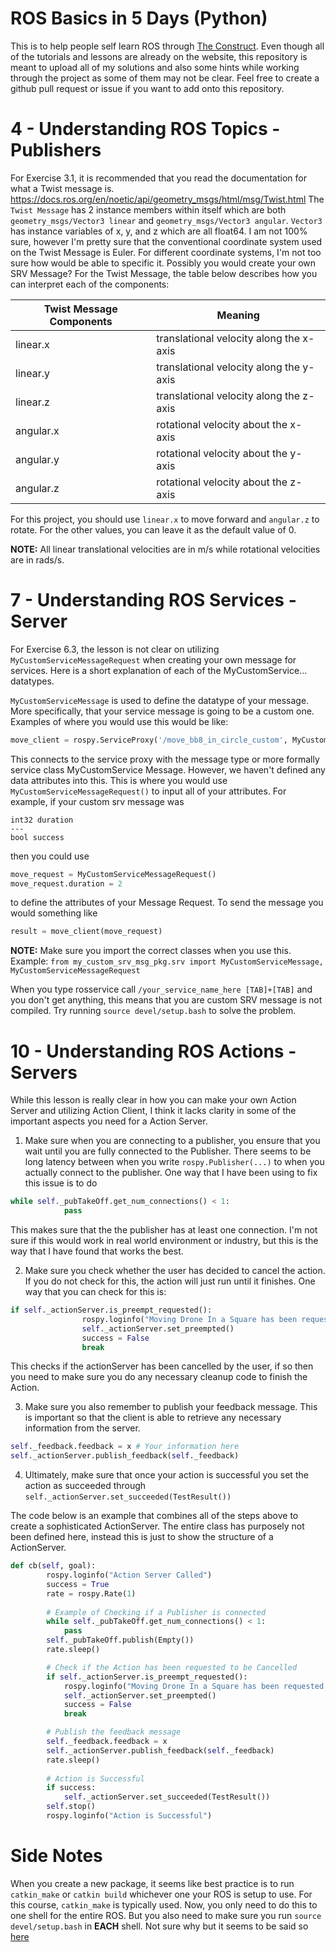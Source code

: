 # ROS Basics in 5 Days (Python)
This is to help people self learn ROS through [The Construct](https://www.theconstruct.ai/). Even though all of the tutorials and lessons are already on the website, this repository is meant to upload all of my solutions and also some hints while working through the project as some of them may not be clear. Feel free to create a github pull request or issue if you want to add onto this repository.

# 4 - Understanding ROS Topics - Publishers
For Exercise 3.1, it is recommended that you read the documentation for what a Twist message is. https://docs.ros.org/en/noetic/api/geometry_msgs/html/msg/Twist.html The `Twist Message` has 2 instance members within itself which are both `geometry_msgs/Vector3 linear` and `geometry_msgs/Vector3 angular`. `Vector3` has instance variables of x, y, and z which are all float64. I am not 100% sure, however I'm pretty sure that the conventional coordinate system used on the Twist Message is Euler. For different coordinate systems, I'm not too sure how would be able to specific it. Possibly you would create your own SRV Message? For the Twist Message, the table below describes how you can interpret each of the components:

| Twist Message Components   | Meaning |
| -------- | ------- |
| linear.x  |  translational velocity along the x-axis    |
| linear.y | translational velocity along the y-axis     |
| linear.z | translational velocity along the z-axis     |
| angular.x    |  rotational velocity about the x-axis    |
| angular.y    | rotational velocity about the y-axis    |
| angular.z    | rotational velocity about the z-axis    |

For this project, you should use `linear.x` to move forward and `angular.z` to rotate. For the other values, you can leave it as the default value of 0.

**NOTE:** All linear translational velocities are in m/s while rotational velocities are in rads/s.

# 7 - Understanding ROS Services - Server
For Exercise 6.3, the lesson is not clear on utilizing `MyCustomServiceMessageRequest` when creating your own message for services. Here is a short explanation of each of the MyCustomService... datatypes.

`MyCustomServiceMessage` is used to define the datatype of your message. More specifically, that your service message is going to be a custom one. Examples of where you would use this would be like:
```py
move_client = rospy.ServiceProxy('/move_bb8_in_circle_custom', MyCustomServiceMessage)
```
This connects to the service proxy with the message type or more formally service class MyCustomService Message. However, we haven't defined any data attributes into this. This is where you would use `MyCustomServiceMessageRequest()` to input all of your attributes. For example, if your custom srv message was 
```
int32 duration
---
bool success
```
then you could use 
```py
move_request = MyCustomServiceMessageRequest()
move_request.duration = 2
```
to define the attributes of your Message Request. To send the message you would something like 
```py
result = move_client(move_request)
```
**NOTE:** Make sure you import the correct classes when you use this. Example: `from my_custom_srv_msg_pkg.srv import MyCustomServiceMessage, MyCustomServiceMessageRequest `

When you type rosservice call `/your_service_name_here [TAB]+[TAB]` and you don't get anything, this means that you are custom SRV message is not compiled. Try running `source devel/setup.bash` to solve the problem.

# 10 - Understanding ROS Actions - Servers
While this lesson is really clear in how you can make your own Action Server and utilizing Action Client, I think it lacks clarity in some of the important aspects you need for a Action Server.
1. Make sure when you are connecting to a publisher, you ensure that you wait until you are fully connected to the Publisher. There seems to be long latency between when you write `rospy.Publisher(...)` to when you actually connect to the publisher. One way that I have been using to fix this issue is to do
```py
while self._pubTakeOff.get_num_connections() < 1:
            pass
```
This makes sure that the the publisher has at least one connection. I'm not sure if this would work in real world environment or industry, but this is the way that I have found that works the best.

2. Make sure you check whether the user has decided to cancel the action. If you do not check for this, the action will just run until it finishes. One way that you can check for this is:
```py
if self._actionServer.is_preempt_requested():
                rospy.loginfo("Moving Drone In a Square has been requested to be cancelled")
                self._actionServer.set_preempted()
                success = False
                break
```
This checks if the actionServer has been cancelled by the user, if so then you need to make sure you do any necessary cleanup code to finish the Action. 

3. Make sure you also remember to publish your feedback message. This is important so that the client is able to retrieve any necessary information from the server. 
```py
self._feedback.feedback = x # Your information here
self._actionServer.publish_feedback(self._feedback)
```

4. Ultimately, make sure that once your action is successful you set the action as succeeded through `self._actionServer.set_succeeded(TestResult())`

The code below is an example that combines all of the steps above to create a sophisticated ActionServer. The entire class has purposely not been defined here, instead this is just to show the structure of a ActionServer.
```py
def cb(self, goal):
        rospy.loginfo("Action Server Called")
        success = True
        rate = rospy.Rate(1)
        
        # Example of Checking if a Publisher is connected
        while self._pubTakeOff.get_num_connections() < 1:
            pass
        self._pubTakeOff.publish(Empty())
        rate.sleep()

        # Check if the Action has been requested to be Cancelled
        if self._actionServer.is_preempt_requested():
            rospy.loginfo("Moving Drone In a Square has been requested to be cancelled")
            self._actionServer.set_preempted()
            success = False
            break

        # Publish the feedback message
        self._feedback.feedback = x
        self._actionServer.publish_feedback(self._feedback)
        rate.sleep()
        
        # Action is Successful
        if success:
            self._actionServer.set_succeeded(TestResult())
        self.stop()
        rospy.loginfo("Action is Successful")
```
# Side Notes
When you create a new package, it seems like best practice is to run `catkin_make` or `catkin build` whichever one your ROS is setup to use. For this course, `catkin_make` is typically used. Now, you only need to do this to one shell for the entire ROS. But you also need to make sure you run `source devel/setup.bash` in __**EACH**__ shell. Not sure why but it seems to be said so [here](https://get-help.theconstruct.ai/t/error-cannot-load-message-class-for-package-message-are-your-messages-built/55)
